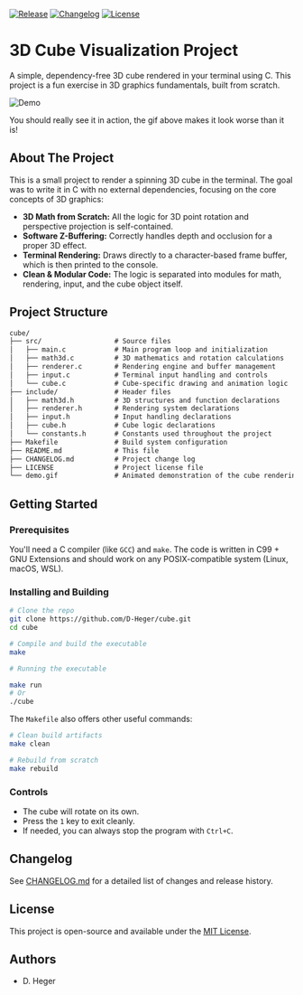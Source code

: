 [![Release][release-badge]][release]
[![Changelog][changelog-badge]][changelog]
[![License][license-badge]][license]

# 3D Cube Visualization Project

A simple, dependency-free 3D cube rendered in your terminal using C. This project is a fun exercise in 3D graphics fundamentals, built from scratch.

![Demo][demo]

You should really see it in action, the gif above makes it look worse than it is!

## About The Project

This is a small project to render a spinning 3D cube in the terminal. The goal was to write it in C with no external dependencies, focusing on the core concepts of 3D graphics:

* **3D Math from Scratch:** All the logic for 3D point rotation and perspective projection is self-contained.
* **Software Z-Buffering:** Correctly handles depth and occlusion for a proper 3D effect.
* **Terminal Rendering:** Draws directly to a character-based frame buffer, which is then printed to the console.
* **Clean & Modular Code:** The logic is separated into modules for math, rendering, input, and the cube object itself.

## Project Structure

```txt
cube/
├── src/                  # Source files
│   ├── main.c            # Main program loop and initialization
│   ├── math3d.c          # 3D mathematics and rotation calculations
│   ├── renderer.c        # Rendering engine and buffer management
│   ├── input.c           # Terminal input handling and controls
│   └── cube.c            # Cube-specific drawing and animation logic
├── include/              # Header files
│   ├── math3d.h          # 3D structures and function declarations
│   ├── renderer.h        # Rendering system declarations
│   ├── input.h           # Input handling declarations
│   ├── cube.h            # Cube logic declarations
│   └── constants.h       # Constants used throughout the project
├── Makefile              # Build system configuration
├── README.md             # This file
├── CHANGELOG.md          # Project change log
├── LICENSE               # Project license file
└── demo.gif              # Animated demonstration of the cube rendering
```

## Getting Started

### Prerequisites

You'll need a C compiler (like `GCC`) and `make`. The code is written in C99 + GNU Extensions and should work on any POSIX-compatible system (Linux, macOS, WSL).

### Installing and Building

```bash
# Clone the repo
git clone https://github.com/D-Heger/cube.git
cd cube

# Compile and build the executable
make

# Running the executable

make run
# Or
./cube
```

The `Makefile` also offers other useful commands:

```bash
# Clean build artifacts
make clean

# Rebuild from scratch
make rebuild
```

### Controls

* The cube will rotate on its own.
* Press the `1` key to exit cleanly.
* If needed, you can always stop the program with `Ctrl+C`.

## Changelog

See [CHANGELOG.md](CHANGELOG.md) for a detailed list of changes and release history.

## License

This project is open-source and available under the [MIT License](LICENSE).

## Authors

* D. Heger

<!-- Files -->
[changelog]: ./CHANGELOG.md
[license]: ./LICENSE
[demo]: ./demo.gif
<!-- Links -->
[release]: https://github.com/D-Heger/cube/releases
<!-- Badges -->
[changelog-badge]: https://img.shields.io/badge/changelog-1.1.0-blue.svg
[license-badge]: https://img.shields.io/badge/license-MIT-green.svg
[release-badge]: https://img.shields.io/badge/cube-v1.1.0-orange.svg